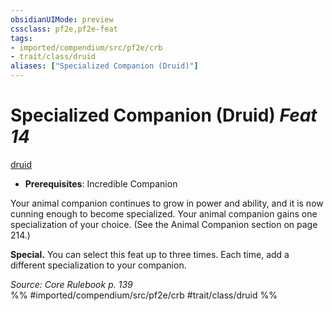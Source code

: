 ```yaml
---
obsidianUIMode: preview
cssclass: pf2e,pf2e-feat
tags:
- imported/compendium/src/pf2e/crb
- trait/class/druid
aliases: ["Specialized Companion (Druid)"]
---
```

# Specialized Companion (Druid)  *Feat 14*  
[druid](rules/traits/druid.md)  

- **Prerequisites**: Incredible Companion

Your animal companion continues to grow in power and ability, and it is now cunning enough to become specialized. Your animal companion gains one specialization of your choice. (See the Animal Companion section on page 214.)

**Special.** You can select this feat up to three times. Each time, add a different specialization to your companion.

*Source: Core Rulebook p. 139*  
%% #imported/compendium/src/pf2e/crb #trait/class/druid %%
